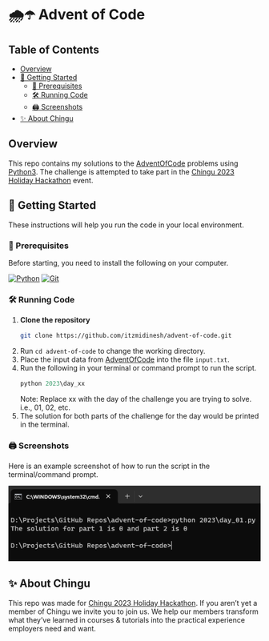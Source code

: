 # 🌧️☂️ Advent of Code

## Table of Contents
- [Overview](#overview)
- [🚀 Getting Started](#🚀-getting-started)
  - [🧾 Prerequisites](#🧾-prerequisites)
  - [🛠️ Running Code](#🛠️-running-code)
  - [🖨️ Screenshots](#🖨️-screenshots)
- [✨ About Chingu](#✨-about-chingu)

## Overview

This repo contains my solutions to the [AdventOfCode](https://adventofcode.com/) problems using [Python3](https://www.python.org/). The challenge is attempted to take part in the [Chingu 2023 Holiday Hackathon](https://wwww.chingu.io/) event.

## 🚀 Getting Started

These instructions will help you run the code in your local environment.

### 🧾 Prerequisites

Before starting, you need to install the following on your computer.

[![Python](https://img.shields.io/badge/python-3670A0?style=for-the-badge&logo=python&logoColor=ffdd54)](https://www.python.org/downloads/)
[![Git](https://img.shields.io/badge/git-%23F05033.svg?style=for-the-badge&logo=git&logoColor=white)](https://git-scm.com/downloads)

### 🛠️ Running Code

1. **Clone the repository**
    ```bash
    git clone https://github.com/itzmidinesh/advent-of-code.git
    ```
2. Run `cd advent-of-code` to change the working directory.
3. Place the input data from [AdventOfCode](https://adventofcode.com/) into the file `input.txt`.
4. Run the following in your terminal or command prompt to run the script. 
    ```python
    python 2023\day_xx
    ```
    Note: Replace xx with the day of the challenge you are trying to solve. i.e., 01, 02, etc.
5. The solution for both parts of the challenge for the day would be printed in the terminal.

### 🖨️ Screenshots
Here is an example screenshot of how to run the script in the terminal/command prompt.

![Example Screenshot](assets/images/running-code.png)

## ✨ About Chingu

This repo was made for [Chingu 2023 Holiday Hackathon](https://wwww.chingu.io/).
If you aren’t yet a member of Chingu we invite you to join us. We help our members transform what they’ve learned in courses & tutorials into the practical experience employers need and want.
